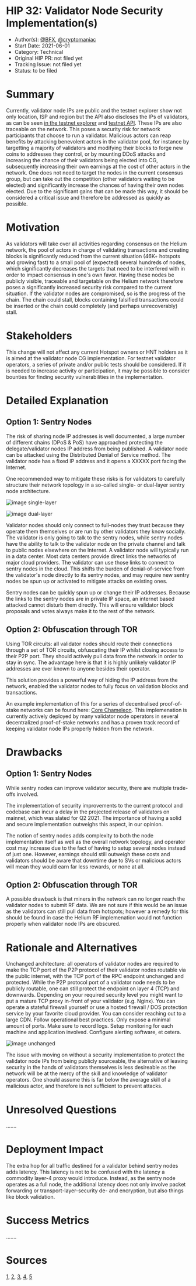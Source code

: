 # HIP 32: Validator Node Security Implementation(s)

- Author(s): [@BFX](http://github.com/Bx64/), [@cryptomaniac](https://github.com/cryptomaniac79/)
- Start Date: 2021-06-01
- Category: Technical
- Original HIP PR: not filed yet
- Tracking Issue: not filed yet
- Status: to be filed

# Summary
[summary]: #summary

Currently, validator node IPs are public and the testnet explorer show not only location, ISP and region but the API also discloses the IPs of validators, as can be seen [in the testnet explorer](https://explorer.helium.wtf/validators) and [testnet API](https://testnet-api.helium.wtf/v1/validators/elected). These IPs are also traceable on the network. This poses a security risk for network participants that choose to run a validator. Malicious actors can reap benefits by attacking benevolent actors in the validator pool, for instance by targetting a majority of validators and modifying their blocks to forge new coins to addresses they control, or by mounting DDoS attacks and increasing the chance of their validators being elected into CG, subsequently increasing their own earnings at the cost of other actors in the network. One does not need to target the nodes in the current consensus group, but can take out the competition (other validators waiting to be elected) and significantly increase the chances of having their own nodes elected. Due to the significant gains that can be made this way, it should be considered a critical issue and therefore be addressed as quickly as possible.

# Motivation
[motivation]: #motivation

As validators will take over all activities regarding consensus on the Helium network, the pool of actors in charge of validating transactions and creating blocks is significantly reduced from the current situation (46K+ hotspots and growing fast) to a small pool of (expected) several hundreds of nodes, which significantly decreases the targets that need to be interfered with in order to impact consensus in one's own favor. Having these nodes be publicly visible, traceable and targetable on the Helium network therefore poses a significantly increased security risk compared to the current situation. If the validator nodes are compromised, so is the progress of the chain. The chain could stall, blocks containing falsified transactions could be inserted or the chain could completely (and perhaps unrecoverably) stall. 

# Stakeholders
[stakeholders]: #stakeholders

This change will not affect any current Hotspot owners or HNT holders as it is aimed at the validator node CG implementation. For testnet validator operators, a series of private and/or public tests should be considered. If it is needed to increase activity or participation, it may be possible to consider bounties for finding security vulnerabilities in the implementation.

# Detailed Explanation
[detailed-explanation]: #detailed-explanation

## Option 1: Sentry Nodes

The risk of sharing node IP addresses is well documented, a large number of different chains (DPoS & PoS) have approached protecting the delegate/validator nodes IP address from being published.  A validator node can be attacked using the Distributed Denial of Service method. The validator node has a fixed IP address and it opens a XXXXX port facing the Internet.

One recommended way to mitigate these risks is for validators to carefully structure their network topology in a so-called single- or dual-layer sentry node architecture.

![image single-layer](0032-validator-node-security-implementation/0032-singlelayersentrynodes.jpg)

![image dual-layer](0032-validator-node-security-implementation/0032-duallayersentrynodes.jpg)

Validator nodes should only connect to full-nodes they trust because they operate them themselves or are run by other validators they know socially. The validator is only going to talk to the sentry nodes, while sentry nodes have the ability to talk to the validator node on the private channel and talk to public nodes elsewhere on the Internet. A validator node will typically run in a data center. Most data centers provide direct links the networks of major cloud providers. The validator can use those links to connect to sentry nodes in the cloud. This shifts the burden of denial-of-service from the validator's node directly to its sentry nodes, and may require new sentry nodes be spun up or activated to mitigate attacks on existing ones.

Sentry nodes can be quickly spun up or change their IP addresses. Because the links to the sentry nodes are in private IP space, an internet based attacked cannot disturb them directly. This will ensure validator block proposals and votes always make it to the rest of the network.

## Option 2: Obfuscation through TOR

Using TOR circuits: all validator nodes should route their connections through a set of TOR circuits, obfuscating their IP whilst closing access to their P2P port. They should actively pull data from the network in order to stay in sync. The advantage here is that it is highly unlikely validator IP addresses are ever known to anyone besides their operator.

This solution provides a powerful way of hiding the IP address from the network, enabled the validator nodes to fully focus on validation blocks and transactions.

An example implementation of this for a series of decentralised proof-of-stake networks can be found here: [Core Chameleon](https://github.com/alessiodf/core-chameleon). This implemenation is currently actively deployed by many validator node operators in several decentralized proof-of-stake networks and has a proven track record of keeping validator node IPs properly hidden from the network. 

# Drawbacks
[drawbacks]: #drawbacks

## Option 1: Sentry Nodes

While sentry nodes can improve validator security, there are multiple trade-offs involved.

The implementation of security improvements to the current protocol and codebase can incur a delay in the projected release of validators on mainnet, which was slated for Q2 2021. The importance of having a solid and secure implementation outweighs this aspect, in our opinion.

The notion of sentry nodes adds complexity to both the node implementation itself as well as the overall network topology, and operator cost may increase due to the fact of having to setup several nodes instead of just one. However, earnings should still outweigh these costs and validators should be aware that downtime due to SVs or malicious actors will mean they would earn far less rewards, or none at all.

## Option 2: Obfuscation through TOR

A possible drawback is that miners in the network can no longer reach the validator nodes to submit RF data. We are not sure if this would be an issue as the validators can still pull data from hotspots; however a remedy for this should be found in case the Helium RF implemenation would not function properly when validator node IPs are obscured.

# Rationale and Alternatives
[alternatives]: #rationale-and-alternatives

Unchanged architecture: all operators of validator nodes are required to make the TCP port of the P2P protocol of their validator nodes routable via the public internet, with the TCP port of the RPC endpoint unchanged and protected. While the P2P protocol port of a validator node needs to be publicly routable, one can still protect the endpoint on layer 4 (TCP) and downwards. Depending on your required security level you might want to put a mature TCP proxy in-front of your validator (e.g. Nginx). You can operate a stateful firewall yourself or use a hosted firewall / DOS protection service by your favorite cloud provider. You can consider reaching out to a large CDN. Follow operational best practices. Only expose a minimal amount of ports. Make sure to record logs. Setup monitoring for each machine and application involved. Configure alerting software, et cetera.

![image unchanged](0032-validator-node-security-implementation/0032-unchangedarchitecture.jpg)

The issue with moving on without a security implementation to protect the validator node IPs from being publicly sourceable, the alternative of leaving security in the hands of validators themselves is less desireable as the network will be at the mercy of the skill and knowledge of validator operators. One should assume this is far below the average skill of a malicious actor, and therefore is not sufficient to prevent attacks.

# Unresolved Questions
[unresolved]: #unresolved-questions

.......

# Deployment Impact
[deployment-impact]: #deployment-impact

The extra hop for all traffic destined for a validator behind sentry nodes adds latency. This latency is not to be confused with the latency a commodity layer-4 proxy would introduce. Instead, as the sentry node operates as a full node, the additional latency does not only involve packet forwarding or transport-layer-security de- and encryption, but also things like block validation.

# Success Metrics
[success-metrics]: #success-metrics

.......

# Sources
[1](https://build.scrt.network/validators-and-full-nodes/sentry-nodes.html), [2](https://forum.cosmos.network/t/sentry-node-architecture-overview/454), [3](https://medium.com/@kidinamoto/tech-choices-for-cosmos-validators-27c7242061ea), [4](https://docs.binance.org/smart-chain/validator/security.html), [5](https://github.com/paritytech/substrate/issues/6845)
